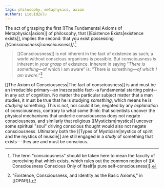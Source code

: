 ```yaml
---
tags: philosophy, metaphysics, axiom
authors: LiquidZulu
---
```


The act of grasping the first [[The Fundamental Axioms of Metaphysics|axiom]] of philosophy, that [[Existence Exists|existence exists]], implies the second: that you exist possessing *[[Consciousness|consciousness]]*.[^1]

>[[Consciousness]] is not inherent in the fact of existence as such; a world without conscious organisms is possible. But consciousness *is* inherent in *your grasp* of existence. Inherent in saying "*There is something*—of which I am aware" is: "There is something—*of which I am aware*."[^2]

[[The Axiom of Consciousness|The fact of consciousness]] is and must be an irreducible primary--an inescapable fact--a fundamental starting point--in any act of cognition. No matter the particular subject matter that a man studies, it must be true that he is studying *something*, which means he is *studying* something. This is not, nor could it be, negated by any *explanation* of consciousness, contrary to what some think: that scientists uncover the physical mechanisms that underlie consciousness does not negate consciousness, and similarly that religious [[Mysticism|mystics]] uncover some spiritual "soul" driving conscious thought would also not negate consciousness. Ultimately both the [[Types of Mysticism|mystics of spirit and the mystics of muscle]] are still engaged in a *study* of something that exists---they are and must be conscious.

[^1]: The term "consciousness" should be taken here to mean the faculty of perceiving that which exists, which rules out the common notion of [[A Consciousness Conscious Only of Itself|a pure self-consciousness]].
[^2]: "Existence, Consciousness, and Identity as the Basic Axioms," in [[OPAR]].